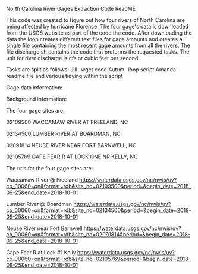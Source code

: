 North Carolina River Gages Extraction Code ReadME


This code was created to figure out how four rivers of North Carolina are being affected by hurricane Florence. The four gage's data is downloaded from the USGS website as part of the code the code.
After downloading the data the loop creates different text files for gage amounts and creates a single file containing the most recent gage amounts from all the rivers.  The file discharge.sh contains the code that preforms the requested tasks. The unit for river discharge is cfs or cubic feet per second.           

Tasks are split as follows:
Jill- wget code
Autum- loop script
Amanda- readme file and various tidying within the script


Gage data information: 


Background information:


The four gage sites are:

02109500	 WACCAMAW RIVER AT FREELAND, NC

02134500	 LUMBER RIVER AT BOARDMAN, NC

02091814	 NEUSE RIVER NEAR FORT BARNWELL, NC

02105769	 CAPE FEAR R AT LOCK ONE NR KELLY, NC



The urls for the four gage sites are:

Waccamaw River @ Freeland https://waterdata.usgs.gov/nc/nwis/uv?cb_00060=on&format=rdb&site_no=02109500&period=&begin_date=2018-09-25&end_date=2018-10-01

Lumber River @ Boardman https://waterdata.usgs.gov/nc/nwis/uv?cb_00060=on&format=rdb&site_no=02134500&period=&begin_date=2018-09-25&end_date=2018-10-01

Neuse River near Fort Barnwell https://waterdata.usgs.gov/nc/nwis/uv?cb_00060=on&format=rdb&site_no=02091814&period=&begin_date=2018-09-25&end_date=2018-10-01

Cape Fear R at Lock #1 Kelly https://waterdata.usgs.gov/nc/nwis/uv?cb_00060=on&format=rdb&site_no=02105769&period=&begin_date=2018-09-25&end_date=2018-10-01 
